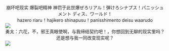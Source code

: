 

<div align = "center">崩坏吧现实 爆裂吧精神 神罚于此世爆ぜろリアル！弾けろシナプス！パニッシュメント ディス、ワールド！</div>

<div align = "center">hazero riaru！hajikero shinapusu！panisshimento deisu waarudo</div>



<img style="text-align:center" src="https://raw.githubusercontent.com/xiaopya/typora/master/Typora202309222012762.gif"/>



<Center>勇太：六花，不，邪王真眼使啊，与我缔结契约吧！，你想回到无聊的现实里吗？还是想与我一同改变现实呢？</Center>

<img style="text-align:center" src="https://raw.githubusercontent.com/xiaopya/typora/master/Typora202309222007339.gif"/>

